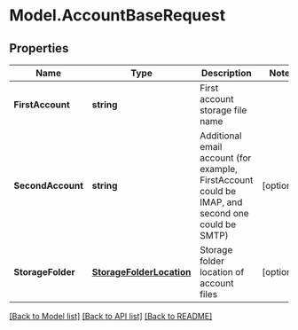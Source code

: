 # Model.AccountBaseRequest
## Properties
Name | Type | Description | Notes
------------ | ------------- | ------------- | -------------
**FirstAccount** | **string** | First account storage file name              | 
**SecondAccount** | **string** | Additional email account (for example, FirstAccount could be IMAP, and second one could be SMTP)              | [optional] 
**StorageFolder** | [**StorageFolderLocation**](StorageFolderLocation.md) | Storage folder location of account files              | [optional] 



[[Back to Model list]](README.md#documentation-for-models) [[Back to API list]](README.md#documentation-for-api-endpoints) [[Back to README]](README.md)


